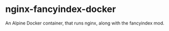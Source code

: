 # nginx-fancyindex-docker

An Alpine Docker container, that runs nginx, along with the fancyindex mod.